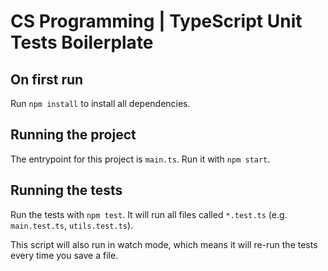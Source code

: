 # CS Programming | TypeScript Unit Tests Boilerplate

## On first run
Run `npm install` to install all dependencies.

## Running the project
The entrypoint for this project is `main.ts`. Run it with `npm start`.

## Running the tests
Run the tests with `npm test`. It will run all files called `*.test.ts` (e.g. `main.test.ts`, `utils.test.ts`).

This script will also run in watch mode, which means it will re-run the tests every time you save a file.
